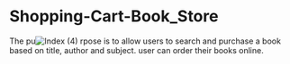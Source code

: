 # Shopping-Cart-Book_Store
The pu![Index (4)](https://user-images.githubusercontent.com/122152345/223754715-00411e75-daa7-4417-94a1-70319cbfccff.JPG)
rpose is to allow users to search and purchase a book based on title, author and subject. user can order their books online.
